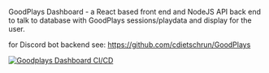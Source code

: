 GoodPlays Dashboard - a React based front end and NodeJS API back end to talk to database with GoodPlays sessions/playdata and display for the user.

for Discord bot backend see: https://github.com/cdietschrun/GoodPlays

[![Goodplays Dashboard CI/CD](https://github.com/cdietschrun/GoodPlays-Dashboard/actions/workflows/main_goodplays.yml/badge.svg?branch=main)](https://github.com/cdietschrun/GoodPlays-Dashboard/actions/workflows/main_goodplays.yml)
